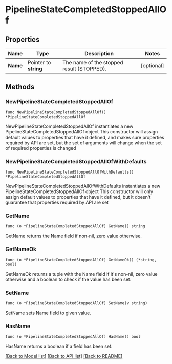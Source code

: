 # PipelineStateCompletedStoppedAllOf

## Properties

Name | Type | Description | Notes
------------ | ------------- | ------------- | -------------
**Name** | Pointer to **string** | The name of the stopped result (STOPPED). | [optional] 

## Methods

### NewPipelineStateCompletedStoppedAllOf

`func NewPipelineStateCompletedStoppedAllOf() *PipelineStateCompletedStoppedAllOf`

NewPipelineStateCompletedStoppedAllOf instantiates a new PipelineStateCompletedStoppedAllOf object
This constructor will assign default values to properties that have it defined,
and makes sure properties required by API are set, but the set of arguments
will change when the set of required properties is changed

### NewPipelineStateCompletedStoppedAllOfWithDefaults

`func NewPipelineStateCompletedStoppedAllOfWithDefaults() *PipelineStateCompletedStoppedAllOf`

NewPipelineStateCompletedStoppedAllOfWithDefaults instantiates a new PipelineStateCompletedStoppedAllOf object
This constructor will only assign default values to properties that have it defined,
but it doesn't guarantee that properties required by API are set

### GetName

`func (o *PipelineStateCompletedStoppedAllOf) GetName() string`

GetName returns the Name field if non-nil, zero value otherwise.

### GetNameOk

`func (o *PipelineStateCompletedStoppedAllOf) GetNameOk() (*string, bool)`

GetNameOk returns a tuple with the Name field if it's non-nil, zero value otherwise
and a boolean to check if the value has been set.

### SetName

`func (o *PipelineStateCompletedStoppedAllOf) SetName(v string)`

SetName sets Name field to given value.

### HasName

`func (o *PipelineStateCompletedStoppedAllOf) HasName() bool`

HasName returns a boolean if a field has been set.


[[Back to Model list]](../README.md#documentation-for-models) [[Back to API list]](../README.md#documentation-for-api-endpoints) [[Back to README]](../README.md)


